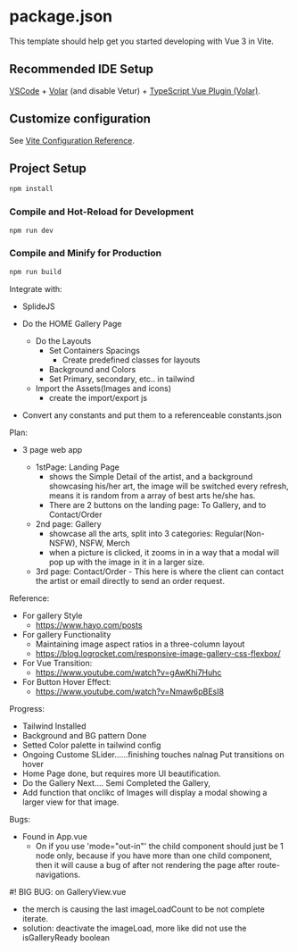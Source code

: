 # package.json

This template should help get you started developing with Vue 3 in Vite.

## Recommended IDE Setup

[VSCode](https://code.visualstudio.com/) + [Volar](https://marketplace.visualstudio.com/items?itemName=Vue.volar) (and disable Vetur) + [TypeScript Vue Plugin (Volar)](https://marketplace.visualstudio.com/items?itemName=Vue.vscode-typescript-vue-plugin).

## Customize configuration

See [Vite Configuration Reference](https://vitejs.dev/config/).

## Project Setup

```sh
npm install
```

### Compile and Hot-Reload for Development

```sh
npm run dev
```

### Compile and Minify for Production

```sh
npm run build
```

Integrate with:

- SplideJS
- Do the HOME Gallery Page

  - Do the Layouts
    - Set Containers Spacings
      - Create predefined classes for layouts
    - Background and Colors
    - Set Primary, secondary, etc.. in tailwind
  - Import the Assets(Images and icons)
    - create the import/export js

- Convert any constants and put them to a referenceable constants.json

Plan:

- 3 page web app

  - 1stPage: Landing Page
    - shows the Simple Detail of the artist, and a background showcasing his/her art, the image will be switched every refresh, means it is random from a array of best arts he/she has.
    - There are 2 buttons on the landing page: To Gallery, and to Contact/Order
  - 2nd page: Gallery
    - showcase all the arts, split into 3 categories: Regular(Non-NSFW), NSFW, Merch
    - when a picture is clicked, it zooms in in a way that a modal will pop up with the image in it in a larger size.
  - 3rd page: Contact/Order - This here is where the client can contact the artist or email directly to send an order request.

Reference:

- For gallery Style
  - https://www.hayo.com/posts
- For gallery Functionality
  - Maintaining image aspect ratios in a three-column layout
  - https://blog.logrocket.com/responsive-image-gallery-css-flexbox/
- For Vue Transition:
  - https://www.youtube.com/watch?v=gAwKhi7Huhc
- For Button Hover Effect:
  - https://www.youtube.com/watch?v=Nmaw6pBEsI8

Progress:

- Tailwind Installed
- Background and BG pattern Done
- Setted Color palette in tailwind config
- Ongoing Custome SLider......finishing touches nalnag Put transitions on hover
- Home Page done, but requires more UI beautification.
- Do the Gallery Next.... Semi Completed the Gallery,
- Add function that onclikc of Images will display a modal showing a larger view for that image.

Bugs:

- Found in App.vue
  - On <Transition></Transition> if you use 'mode="out-in"' the child component should just be 1 node only, because if you have more than one child component, then it will cause a bug of after not rendering the page after route-navigations.

#! BIG BUG: on GalleryView.vue

- the merch is causing the last imageLoadCount to be not complete iterate.
- solution: deactivate the imageLoad, more like did not use the isGalleryReady boolean
